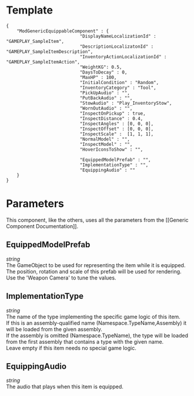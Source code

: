 # Template
```
{
    "ModGenericEquippableComponent" : {
                            "DisplayNameLocalizationId" : "GAMEPLAY_SampleItem",
                            "DescriptionLocalizatonId" : "GAMEPLAY_SampleItemDescription",
                            "InventoryActionLocalizationId" : "GAMEPLAY_SampleItemAction",
                            "WeightKG": 0.5,
                            "DaysToDecay" : 0,
                            "MaxHP" : 100,
                            "InitialCondition" : "Random",
                            "InventoryCategory" : "Tool",
                            "PickUpAudio" : "",
                            "PutBackAudio" : "",
                            "StowAudio" : "Play_InventoryStow",
                            "WornOutAudio" : "",
                            "InspectOnPickup" : true,
                            "InspectDistance" : 0.4,
                            "InspectAngles" : [0, 0, 0],
                            "InspectOffset" : [0, 0, 0],
                            "InspectScale" :  [1, 1, 1],
                            "NormalModel" : "",
                            "InspectModel" : "",
                            "HoverIconsToShow" : "",
                            
                            "EquippedModelPrefab" : "",
                            "ImplementationType" : "",
                            "EquippingAudio" : ""
    }
}
```

# Parameters

This component, like the others, uses all the parameters from the [[Generic Component Documentation]].

## EquippedModelPrefab
*string*<br/>
The GameObject to be used for representing the item while it is equipped.<br/>
The position, rotation and scale of this prefab will be used for rendering. <br/>
Use the 'Weapon Camera' to tune the values.

## ImplementationType
*string*<br/>
The name of the type implementing the specific game logic of this item.<br/>
If this is an assembly-qualified name (Namespace.TypeName,Assembly) it will be loaded from the given assembly.<br/>
If the assembly is omitted (Namespace.TypeName), the type will be loaded from the first assembly that contains a type with the given name.<br/>
Leave empty if this item needs no special game logic.

## EquippingAudio
*string*<br/>
The audio that plays when this item is equipped.